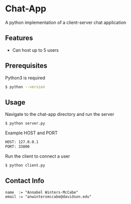 # Chat-App

A python implementation of a client-server chat application 
## Features

- Can host up to 5 users
## Prerequisites 

Python3 is required
```zsh
$ python --version
```
## Usage

Navigate to the chat-app directory and run the server
```zsh
$ python server.py
```
Example HOST and PORT
```zsh
HOST: 127.0.0.1
PORT: 33000
```
Run the client to connect a user
```zsh
$ python client.py
```
## Contact Info

```
name  := "Annabel Winters-McCabe"
email := "anwintersmccabe@davidson.edu"
```
